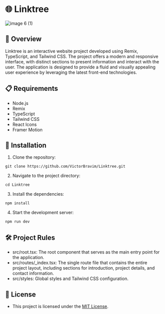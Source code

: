 # 🌐 Linktree

![image 6 (1)](https://github.com/user-attachments/assets/a98eebfa-097d-4c52-9aec-905ae0974f4b)

## 🚀 Overview

Linktree is an interactive website project developed using Remix, TypeScript, and Tailwind CSS. The project offers a modern and responsive interface, with distinct sections to present information and interact with the user. The application is designed to provide a fluid and visually appealing user experience by leveraging the latest front-end technologies.

## 📋 Requirements

- Node.js
- Remix
- TypeScript
- Tailwind CSS
- React Icons
- Framer Motion

## 🔧 Installation

1. Clone the repository:

```
git clone https://github.com/VictorBravim/Linktree.git
```

2. Navigate to the project directory:

```
cd Linktree
```

3. Install the dependencies:

```
npm install
```

4. Start the development server:

```
npm run dev
```

## 🛠️ Project Rules

- src/root.tsx: The root component that serves as the main entry point for the application.
- src/routes/_index.tsx: The single route file that contains the entire project layout, including sections for introduction, project details, and contact information.
- src/styles: Global styles and Tailwind CSS configuration.

## 📄 License

- This project is licensed under the [MIT License](LICENSE).
